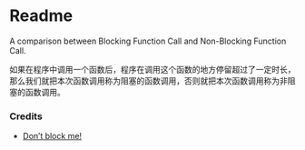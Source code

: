 # Readme
A comparison between Blocking Function Call and Non-Blocking Function Call.

如果在程序中调用一个函数后，程序在调用这个函数的地方停留超过了一定时长，那么我们就把本次函数调用称为阻塞的函数调用，否则就把本次函数调用称为非阻塞的函数调用。

### Credits
- [Don’t block me!](https://vertx.io/docs/vertx-core/java/#_dont_block_me)
